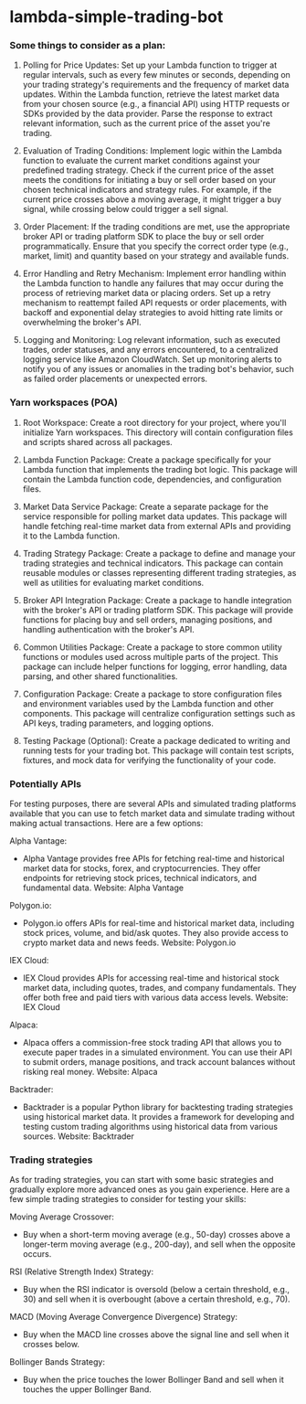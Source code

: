 # lambda-simple-trading-bot

### Some things to consider as a plan:
1. Polling for Price Updates:
Set up your Lambda function to trigger at regular intervals, such as every few minutes or seconds, depending on your trading strategy's requirements and the frequency of market data updates.
Within the Lambda function, retrieve the latest market data from your chosen source (e.g., a financial API) using HTTP requests or SDKs provided by the data provider.
Parse the response to extract relevant information, such as the current price of the asset you're trading.

2. Evaluation of Trading Conditions:
Implement logic within the Lambda function to evaluate the current market conditions against your predefined trading strategy.
Check if the current price of the asset meets the conditions for initiating a buy or sell order based on your chosen technical indicators and strategy rules. For example, if the current price crosses above a moving average, it might trigger a buy signal, while crossing below could trigger a sell signal.

3. Order Placement:
If the trading conditions are met, use the appropriate broker API or trading platform SDK to place the buy or sell order programmatically.
Ensure that you specify the correct order type (e.g., market, limit) and quantity based on your strategy and available funds.

4. Error Handling and Retry Mechanism:
Implement error handling within the Lambda function to handle any failures that may occur during the process of retrieving market data or placing orders.
Set up a retry mechanism to reattempt failed API requests or order placements, with backoff and exponential delay strategies to avoid hitting rate limits or overwhelming the broker's API.

5. Logging and Monitoring:
Log relevant information, such as executed trades, order statuses, and any errors encountered, to a centralized logging service like Amazon CloudWatch.
Set up monitoring alerts to notify you of any issues or anomalies in the trading bot's behavior, such as failed order placements or unexpected errors.

### Yarn workspaces (POA)
1. Root Workspace:
Create a root directory for your project, where you'll initialize Yarn workspaces.
This directory will contain configuration files and scripts shared across all packages.

2. Lambda Function Package:
Create a package specifically for your Lambda function that implements the trading bot logic.
This package will contain the Lambda function code, dependencies, and configuration files.

3. Market Data Service Package:
Create a separate package for the service responsible for polling market data updates.
This package will handle fetching real-time market data from external APIs and providing it to the Lambda function.

4. Trading Strategy Package:
Create a package to define and manage your trading strategies and technical indicators.
This package can contain reusable modules or classes representing different trading strategies, as well as utilities for evaluating market conditions.

5. Broker API Integration Package:
Create a package to handle integration with the broker's API or trading platform SDK.
This package will provide functions for placing buy and sell orders, managing positions, and handling authentication with the broker's API.

6. Common Utilities Package:
Create a package to store common utility functions or modules used across multiple parts of the project.
This package can include helper functions for logging, error handling, data parsing, and other shared functionalities.

7. Configuration Package:
Create a package to store configuration files and environment variables used by the Lambda function and other components.
This package will centralize configuration settings such as API keys, trading parameters, and logging options.

8. Testing Package (Optional):
Create a package dedicated to writing and running tests for your trading bot.
This package will contain test scripts, fixtures, and mock data for verifying the functionality of your code.

### Potentially APIs
For testing purposes, there are several APIs and simulated trading platforms available that you can use to fetch market data and simulate trading without making actual transactions. Here are a few options:

Alpha Vantage:
- Alpha Vantage provides free APIs for fetching real-time and historical market data for stocks, forex, and cryptocurrencies. They offer endpoints for retrieving stock prices, technical indicators, and fundamental data.
Website: Alpha Vantage

Polygon.io:
- Polygon.io offers APIs for real-time and historical market data, including stock prices, volume, and bid/ask quotes. They also provide access to crypto market data and news feeds.
Website: Polygon.io

IEX Cloud:
- IEX Cloud provides APIs for accessing real-time and historical stock market data, including quotes, trades, and company fundamentals. They offer both free and paid tiers with various data access levels.
Website: IEX Cloud

Alpaca:
- Alpaca offers a commission-free stock trading API that allows you to execute paper trades in a simulated environment. You can use their API to submit orders, manage positions, and track account balances without risking real money.
Website: Alpaca

Backtrader:
- Backtrader is a popular Python library for backtesting trading strategies using historical market data. It provides a framework for developing and testing custom trading algorithms using historical data from various sources.
Website: Backtrader

### Trading strategies
As for trading strategies, you can start with some basic strategies and gradually explore more advanced ones as you gain experience. Here are a few simple trading strategies to consider for testing your skills:

Moving Average Crossover:
- Buy when a short-term moving average (e.g., 50-day) crosses above a longer-term moving average (e.g., 200-day), and sell when the opposite occurs.

RSI (Relative Strength Index) Strategy:
- Buy when the RSI indicator is oversold (below a certain threshold, e.g., 30) and sell when it is overbought (above a certain threshold, e.g., 70).

MACD (Moving Average Convergence Divergence) Strategy:
- Buy when the MACD line crosses above the signal line and sell when it crosses below.

Bollinger Bands Strategy:
- Buy when the price touches the lower Bollinger Band and sell when it touches the upper Bollinger Band.
